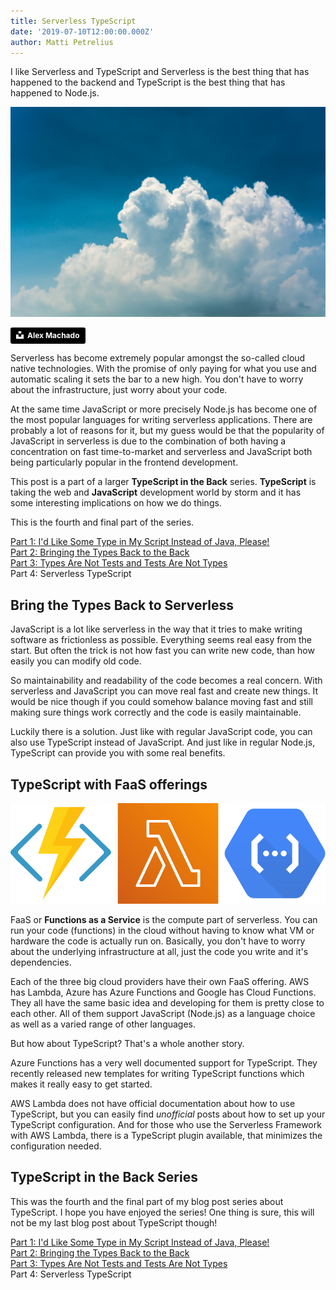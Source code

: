 ```yaml
---
title: Serverless TypeScript
date: '2019-07-10T12:00:00.000Z'
author: Matti Petrelius
---
```


I like Serverless and TypeScript and Serverless is the best thing that has happened to the backend and TypeScript is the best thing that has happened to Node.js.

![Serverless TypeScript](./clouds.jpg)

<a style="background-color:black;color:white;text-decoration:none;padding:4px 6px;font-family:-apple-system, BlinkMacSystemFont, &quot;San Francisco&quot;, &quot;Helvetica Neue&quot;, Helvetica, Ubuntu, Roboto, Noto, &quot;Segoe UI&quot;, Arial, sans-serif;font-size:12px;font-weight:bold;line-height:1.2;display:inline-block;border-radius:3px" href="https://unsplash.com/@alexmachado?utm_medium=referral&amp;utm_campaign=photographer-credit&amp;utm_content=creditBadge" target="_blank" rel="noopener noreferrer" title="Download free do whatever you want high-resolution photos from Alex Machado"><span style="display:inline-block;padding:2px 3px"><svg xmlns="http://www.w3.org/2000/svg" style="height:12px;width:auto;position:relative;vertical-align:middle;top:-2px;fill:white" viewBox="0 0 32 32"><title>unsplash-logo</title><path d="M10 9V0h12v9H10zm12 5h10v18H0V14h10v9h12v-9z"></path></svg></span><span style="display:inline-block;padding:2px 3px">Alex Machado</span></a>

Serverless has become extremely popular amongst the so-called cloud native technologies. With the promise of only paying for what you use and automatic scaling it sets the bar to a new high. You don't have to worry about the infrastructure, just worry about your code.

At the same time JavaScript or more precisely Node.js has become one of the most popular languages for writing serverless applications. There are probably a lot of reasons for it, but my guess would be that the popularity of JavaScript in serverless is due to the combination of both having a concentration on fast time-to-market and serverless and JavaScript both being particularly popular in the frontend development.

This post is a part of a larger **TypeScript in the Back** series. **TypeScript** is taking the web and **JavaScript** development world by storm and it has some interesting implications on how we do things.

This is the fourth and final part of the series.

[Part 1: I'd Like Some Type in My Script Instead of Java, Please!](../id-like-some-types/)  
[Part 2: Bringing the Types Back to the Back](../bringing-the-types-back)  
[Part 3: Types Are Not Tests and Tests Are Not Types](../types-are-not-tests)  
Part 4: Serverless TypeScript

## Bring the Types Back to Serverless

JavaScript is a lot like serverless in the way that it tries to make writing software as frictionless as possible. Everything seems real easy from the start. But often the trick is not how fast you can write new code, than how easily you can modify old code.

So maintainability and readability of the code becomes a real concern. With serverless and JavaScript you can move real fast and create new things. It would be nice though if you could somehow balance moving fast and still making sure things work correctly and the code is easily maintainable.

Luckily there is a solution. Just like with regular JavaScript code, you can also use TypeScript instead of JavaScript. And just like in regular Node.js, TypeScript can provide you with some real benefits.

## TypeScript with FaaS offerings

![Clouds](./clouds.png)

FaaS or **Functions as a Service** is the compute part of serverless. You can run your code (functions) in the cloud without having to know what VM or hardware the code is actually run on. Basically, you don't have to worry about the underlying infrastructure at all, just the code you write and it's dependencies.

Each of the three big cloud providers have their own FaaS offering. AWS has Lambda, Azure has Azure Functions and Google has Cloud Functions. They all have the same basic idea and developing for them is pretty close to each other. All of them support JavaScript (Node.js) as a language choice as well as a varied range of other languages.

But how about TypeScript? That's a whole another story.

Azure Functions has a very well documented support for TypeScript. They recently released new templates for writing TypeScript functions which makes it really easy to get started.

AWS Lambda does not have official documentation about how to use TypeScript, but you can easily find _unofficial_ posts about how to set up your TypeScript configuration. And for those who use the Serverless Framework with AWS Lambda, there is a TypeScript plugin available, that minimizes the configuration needed.

## TypeScript in the Back Series

This was the fourth and the final part of my blog post series about TypeScript. I hope you have enjoyed the series! One thing is sure, this will not be my last blog post about TypeScript though!

[Part 1: I'd Like Some Type in My Script Instead of Java, Please!](../id-like-some-types/)  
[Part 2: Bringing the Types Back to the Back](../bringing-the-types-back)  
[Part 3: Types Are Not Tests and Tests Are Not Types](../types-are-not-tests)  
Part 4: Serverless TypeScript
